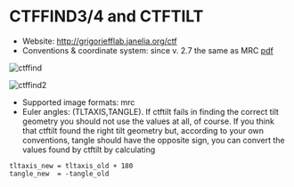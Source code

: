 # CTFFIND3/4 and CTFTILT
 * Website: http://grigoriefflab.janelia.org/ctf
 * Conventions & coordinate system: since v. 2.7 the same as MRC [pdf](http://grigoriefflab.janelia.org/sites/default/files/Mindell_JSB2003.pdf)
 
 ![ctffind](https://cloud.githubusercontent.com/assets/6952870/7275522/cba37ba0-e904-11e4-93d6-3d72fbb49572.png)

![ctffind2](https://cloud.githubusercontent.com/assets/6952870/7275551/f006fc42-e904-11e4-851d-2082630232e4.png)

 * Supported image formats: mrc
 * Euler angles: (TLTAXIS,TANGLE). If ctftilt fails in finding the correct tilt geometry you should not use the values at all, of course. If you think that ctftilt found the right tilt geometry but, according to your own conventions, tangle should have the opposite sign, you can convert the values found by ctftilt by calculating
``` 
tltaxis_new = tltaxis_old + 180
tangle_new  = -tangle_old
```
